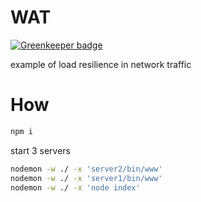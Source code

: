 # WAT

[![Greenkeeper badge](https://badges.greenkeeper.io/syzer/finance-realtime-resilient.svg)](https://greenkeeper.io/)

example of load resilience in network traffic

# How

```sh
npm i
```

start 3 servers
```sh
nodemon -w ./ -x 'server2/bin/www'
nodemon -w ./ -x 'server1/bin/www'
nodemon -w ./ -x 'node index'
```
